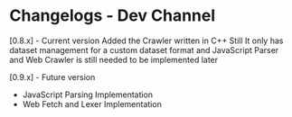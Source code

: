 # Changelogs - Dev Channel
[0.8.x] - Current version
Added the Crawler written in C++ Still It only has dataset management for a custom dataset format and JavaScript Parser and Web Crawler is still needed to be implemented later

[0.9.x] - Future version 
 - JavaScript Parsing Implementation
 - Web Fetch and Lexer Implementation
